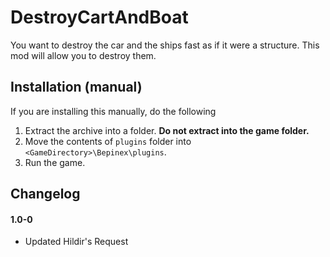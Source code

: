 # DestroyCartAndBoat

You want to destroy the car and the ships fast as if it were a structure. This mod will allow you to destroy them.

## Installation (manual)

If you are installing this manually, do the following

1. Extract the archive into a folder. **Do not extract into the game folder.**
2. Move the contents of `plugins` folder into `<GameDirectory>\Bepinex\plugins`.
3. Run the game.


## Changelog

#### 1.0-0

-   Updated Hildir's Request
